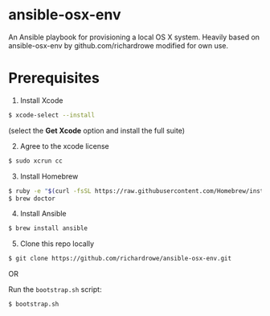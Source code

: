 # ansible-osx-env
An Ansible playbook for provisioning a local OS X system. Heavily based on ansible-osx-env by github.com/richardrowe modified for own use.

# Prerequisites

1. Install Xcode
  ```bash
  $ xcode-select --install
  ```
  (select the **Get Xcode** option and install the full suite)

2. Agree to the xcode license
  ```bash
  $ sudo xcrun cc
  ```

3. Install Homebrew
  ```bash
  $ ruby -e "$(curl -fsSL https://raw.githubusercontent.com/Homebrew/install/master/install)"
  $ brew doctor
  ```

4. Install Ansible
  ```bash
  $ brew install ansible
  ```

5. Clone this repo locally
  ```bash
  $ git clone https://github.com/richardrowe/ansible-osx-env.git
  ```

OR

Run the `bootstrap.sh` script:

```$ bootstrap.sh```